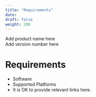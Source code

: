```yaml
---
title: "Requirements"
date:
draft: false
weight: 200
---
```


Add product name here  
Add version number here


# Requirements

- Software
- Supported Platforms  
- It is OK to provide relevant links here.  

